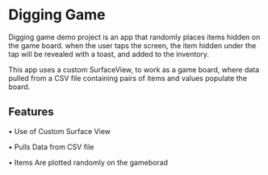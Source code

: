 # Digging Game
Digging game demo project is an app that randomly places items hidden on the game board.  when the user taps the screen, the item hidden under the tap will be revealed with a toast, and added to the inventory.

This app uses a custom SurfaceView, to work as a game board, where data pulled from a CSV file containing pairs of items and values populate the board.

## Features
• Use of Custom Surface View 

• Pulls Data from CSV file

• Items Are plotted randomly on the gameborad




